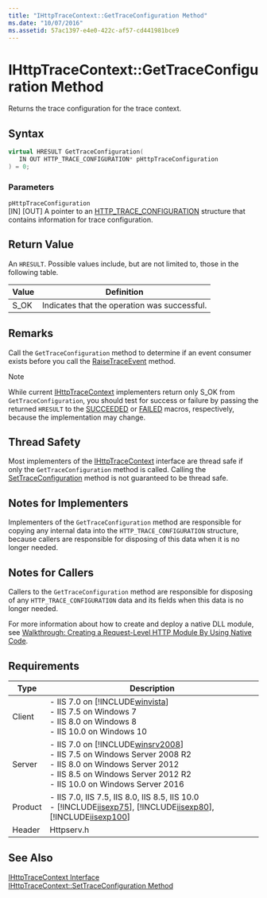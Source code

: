 ```yaml
---
title: "IHttpTraceContext::GetTraceConfiguration Method"
ms.date: "10/07/2016"
ms.assetid: 57ac1397-e4e0-422c-af57-cd441981bce9
---
```

# IHttpTraceContext::GetTraceConfiguration Method
Returns the trace configuration for the trace context.  
  
## Syntax  
  
```cpp  
virtual HRESULT GetTraceConfiguration(  
   IN OUT HTTP_TRACE_CONFIGURATION* pHttpTraceConfiguration  
) = 0;  
```  
  
### Parameters  
 `pHttpTraceConfiguration`  
 [IN] [OUT] A pointer to an [HTTP_TRACE_CONFIGURATION](../../web-development-reference/native-code-api-reference/http-trace-configuration-structure.md) structure that contains information for trace configuration.  
  
## Return Value  
 An `HRESULT`. Possible values include, but are not limited to, those in the following table.  
  
|Value|Definition|  
|-----------|----------------|  
|S_OK|Indicates that the operation was successful.|  
  
## Remarks  
 Call the `GetTraceConfiguration` method to determine if an event consumer exists before you call the [RaiseTraceEvent](../../web-development-reference/native-code-api-reference/ihttptracecontext-raisetraceevent-method.md) method.  
  
> [!NOTE]
>  While current [IHttpTraceContext](../../web-development-reference/native-code-api-reference/ihttptracecontext-interface.md) implementers return only S_OK from `GetTraceConfiguration`, you should test for success or failure by passing the returned `HRESULT` to the [SUCCEEDED](https://go.microsoft.com/fwlink/?LinkId=58226) or [FAILED](https://go.microsoft.com/fwlink/?LinkId=58235) macros, respectively, because the implementation may change.  
  
## Thread Safety  
 Most implementers of the [IHttpTraceContext](../../web-development-reference/native-code-api-reference/ihttptracecontext-interface.md) interface are thread safe if only the `GetTraceConfiguration` method is called. Calling the [SetTraceConfiguration](../../web-development-reference/native-code-api-reference/ihttptracecontext-settraceconfiguration-method.md) method is not guaranteed to be thread safe.  
  
## Notes for Implementers  
 Implementers of the `GetTraceConfiguration` method are responsible for copying any internal data into the `HTTP_TRACE_CONFIGURATION` structure, because callers are responsible for disposing of this data when it is no longer needed.  
  
## Notes for Callers  
 Callers to the `GetTraceConfiguration` method are responsible for disposing of any `HTTP_TRACE_CONFIGURATION` data and its fields when this data is no longer needed.  
  
 For more information about how to create and deploy a native DLL module, see [Walkthrough: Creating a Request-Level HTTP Module By Using Native Code](../../web-development-reference/native-code-development-overview/walkthrough-creating-a-request-level-http-module-by-using-native-code.md).  
  
## Requirements  
  
|Type|Description|  
|----------|-----------------|  
|Client|-   IIS 7.0 on [!INCLUDE[winvista](../../wmi-provider/includes/winvista-md.md)]<br />-   IIS 7.5 on Windows 7<br />-   IIS 8.0 on Windows 8<br />-   IIS 10.0 on Windows 10|  
|Server|-   IIS 7.0 on [!INCLUDE[winsrv2008](../../wmi-provider/includes/winsrv2008-md.md)]<br />-   IIS 7.5 on Windows Server 2008 R2<br />-   IIS 8.0 on Windows Server 2012<br />-   IIS 8.5 on Windows Server 2012 R2<br />-   IIS 10.0 on Windows Server 2016|  
|Product|-   IIS 7.0, IIS 7.5, IIS 8.0, IIS 8.5, IIS 10.0<br />-   [!INCLUDE[iisexp75](../../web-development-reference/native-code-api-reference/includes/iisexp75-md.md)], [!INCLUDE[iisexp80](../../web-development-reference/native-code-api-reference/includes/iisexp80-md.md)], [!INCLUDE[iisexp100](../../web-development-reference/native-code-api-reference/includes/iisexp100-md.md)]|  
|Header|Httpserv.h|  
  
## See Also  
 [IHttpTraceContext Interface](../../web-development-reference/native-code-api-reference/ihttptracecontext-interface.md)   
 [IHttpTraceContext::SetTraceConfiguration Method](../../web-development-reference/native-code-api-reference/ihttptracecontext-settraceconfiguration-method.md)
